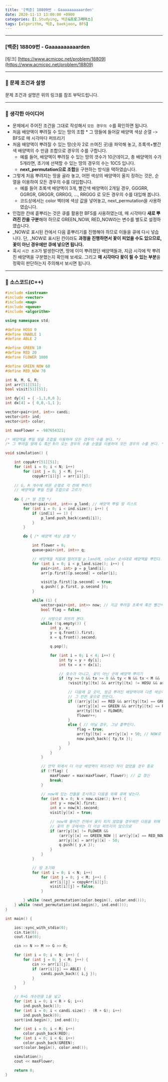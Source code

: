```yaml
---
title: '[백준] 18809번 - Gaaaaaaaaaarden'
date: 2020-11-13 13:00:00 +0900
categories: [1.Studying, 백준&프로그래머스]
tags: [algorithm, 백준, baekjoon, BFS]
---
```




------

### **[백준] 18809번 - Gaaaaaaaaaarden**

[링크] [https://www.acmicpc.net/problem/18809](https://www.acmicpc.net/problem/18809)

---

### **💎 문제 조건과 설명**

문제 조건과 설명은 위의 링크를 참조 부탁드립니다.

------



### **🚀 생각한 아이디어**

* 문제에서 주어진 조건을 그대로 작성해서 `모든 경우의 수`를 확인하면 됩니다.
* 처음 배양액이 뿌려질 수 있는 땅의 조합 * 그 땅들에 들어갈 배양액 색상 순열 -> BFS로 매 시각마다 퍼뜨리기
* 처음 배양액이 뿌려질 수 있는 땅(숫자 2로 쓰여진 곳)을 파악해 놓고, 초록색+빨간색 배양액의 수 만큼 조합으로 경우의 수를 구합니다.
  * 예를 들어, 배양액이 뿌려질 수 있는 땅의 갯수가 10군데이고, 총 배양액의 수가 5개라면, 초기에 선택할 수 있는 땅의 경우의 수는 10C5 입니다.
  * **next_permutation으로 조합**을 구현하는 방식을 택하였습니다.
* 그렇게 처음 뿌려지는 땅을 골라 놓고, 어떤 색상의 배양액이 올지 정하는 것은, 순열을 이용하여 모든 경우의 수를 대입합니다.
  * 예를 들어 초록색 배양액이 3개, 빨간색 배양액이 2개일 경우, GGGRR, GGRGR, GRGGR, GRRGG, ..., RRGGG 로 모든 경우의 수를 대입해 봅니다.
  * 코드상에서는 color 벡터에 색상 값을 넣어놓고, next_permutation을 사용하였습니다.
* 인접한 칸에 흩뿌리는 것은 큐를 활용한 BFS를 사용하였는데, 매 시각마다 **새로 뿌려진 칸을 구분**해야 하므로 GREEN_NOW, RED_NOW라는 변수를 별도로 설정하였습니다.
* _NOW로 표시된 칸에서 다음 흩뿌리기를 진행해야 하므로 이들을 큐에 다시 넣습니다. 단, _NOW로 표시된 칸이라도 **과정을 진행하면서 꽃이 피었을 수도 있으므로, 꽃이 아닌 경우에만 큐에 넣으면 됩니다.**
* 혹시 `시간 초과`가 발생한다면, 땅에 이미 뿌려졌던 배양액들과, 지금 시각에 막 뿌려진 배양액을 구분했는지 확인해 보세요. 그리고 **매 시각마다 꽃이 필 수 있는 부분**을 정확히 판단하는지 주의해서 보시면 됩니다.



------

### 📜 **소스코드(C++)** 

```c++
#include <iostream>
#include <vector>
#include <map>
#include <queue>
#include <algorithm>

using namespace std;

#define HOSU 0
#define UNABLE 1
#define ABLE 2

#define GREEN 10
#define RED 20
#define FLOWER 1000

#define GREEN_NOW 60
#define RED_NOW 70

int N, M, G, R;
int arr[51][51];
bool visit[51][51];

int dy[4] = { -1,1,0,0 };
int dx[4] = { 0,0,-1,1 };

vector<pair<int, int>> candi;
vector<int> ind;
vector<int> color;

int maxFlower = -987654321;

/* 배양액을 뿌릴 땅을 조합을 이용하여 모든 경우의 수를 본다. */
/* 그 뿌려질 땅에 G 혹은 R이 오는 경우의 수를 순열을 이용하여 모든 경우의 수를 본다. */

void simulation() {

	int copyArr[51][51];
	for (int i = 0; i < N; i++) 
		for (int j = 0; j < M; j++) 
			copyArr[i][j] = arr[i][j];
		
	// G, R 개수에 따른 순열로 각 칸에 뿌리기
	// 배양액을 뿌릴 칸을 조합으로 고르기
    
	do { /* 땅 조합 */
		vector<pair<int, int>> p_land; // 배양액 뿌릴 땅 리스트	
		for (int i = 0; i < ind.size(); i++) {
			if (ind[i] == 1) {
				p_land.push_back(candi[i]);
			}
		}

		do { /* 배양액 색상 순열 */

			int flower = 0;
			queue<pair<int, int>> q;

			// 배양액을 처음에 떨어뜨릴 p_land에, color 순서대로 배양액을 뿌린다.
			for (int i = 0; i < p_land.size(); i++) {
				pair<int, int> p = p_land[i];
				arr[p.first][p.second] = color[i];

				visit[p.first][p.second] = true;
				q.push({ p.first, p.second });
			}

			while (1) {
				vector<pair<int, int>> now; // 지금 뿌려질 초록색 혹은 빨간색 배양액의 위치
				bool flag = false;

				// 사방으로 퍼뜨려 본다.
				while (!q.empty()) {
					int y, x;
					y = q.front().first;
					x = q.front().second;

					q.pop();

					for (int i = 0; i < 4; i++) {
						int ty = y + dy[i];
						int tx = x + dx[i];

						// 호수가 아니고, 꽃이 아닌 곳에 배양액 뿌리기
						if (ty >= 0 && tx >= 0 && ty < N && tx < M &&
							!visit[ty][tx] && arr[ty][tx] != HOSU && arr[ty][tx] != FLOWER) {

							// 다음에 갈 곳이, 방금 뿌려진 배양액이며 다른 색상이었을 경우
							// 그 칸은 꽃으로 만든다.
							if ((arr[y][x] == RED && arr[ty][tx] == GREEN_NOW) ||
								(arr[y][x] == GREEN && arr[ty][tx] == RED_NOW)) {
								arr[ty][tx] = FLOWER;
								flower++;
							}
							else { // 아닐 경우, 그냥 흩뿌린다.
								flag = true;
								arr[ty][tx] = arr[y][x] + 50; // NOW로 뿌린다.
								now.push_back({ ty,tx });
							}
						}
					}
				}

				// 만약 위에서 더 이상 배양액이 퍼뜨려진 적이 없었을 경우 종료
				if (!flag) {
					maxFlower = max(maxFlower, flower); // 값 갱신
					break;
				}

				// now에 있는 칸들을 조사하고 다음을 위해 큐에 넣는다.
				for (int k = 0; k < now.size(); k++) {
					int y = now[k].first;
					int x = now[k].second;
					visit[y][x] = true;

                    // now에 들어간 칸에서 꽃이 피지 않았을 경우에만 다음을 위해 큐로 넣는다.
                    // 꽃이 핀 곳에서는 더 이상 퍼뜨리지 않으므로
					if (arr[y][x] != FLOWER &&
						(arr[y][x] == GREEN_NOW || arr[y][x] == RED_NOW)) {
						arr[y][x] = arr[y][x] - 50;
						q.push({ y,x });
					}
				}
			}

			// 땅 초기화
			for (int i = 0; i < N; i++) 
				for (int j = 0; j < M; j++) {
					arr[i][j] = copyArr[i][j];
					visit[i][j] = false;
				}

		} while (next_permutation(color.begin(), color.end()));
	} while (next_permutation(ind.begin(), ind.end()));
}

int main() {

	ios::sync_with_stdio(0);
	cin.tie(0);
	cout.tie(0);

	cin >> N >> M >> G >> R;

	for (int i = 0; i < N; i++) {
		for (int j = 0; j < M; j++) {
			cin >> arr[i][j];
			if (arr[i][j] == ABLE) {
				candi.push_back({ i,j });
			}
		}
	}

	// R+G 개수만큼 1을 넣고
	for (int i = 0; i < R + G; i++)
		ind.push_back(1);
	for (int i = 0; i < candi.size() - (R + G); i++)
		ind.push_back(0);
	sort(ind.begin(), ind.end());

	for (int i = 0; i < R; i++)
		color.push_back(RED);
	for (int i = 0; i < G; i++)
		color.push_back(GREEN);
	sort(color.begin(), color.end());

	simulation();
	cout << maxFlower;

	return 0;
}
```

